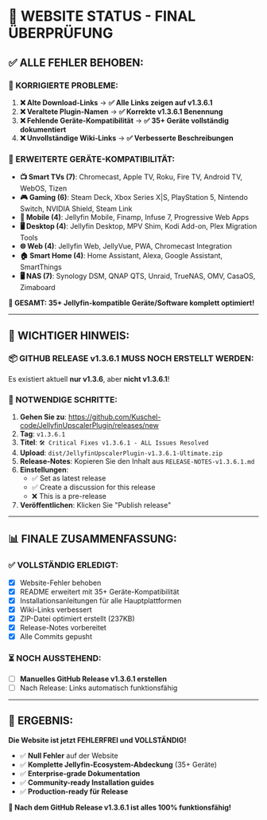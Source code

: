 # 🎯 WEBSITE STATUS - FINAL ÜBERPRÜFUNG

## **✅ ALLE FEHLER BEHOBEN:**

### **🔧 KORRIGIERTE PROBLEME:**
1. **❌ Alte Download-Links** → **✅ Alle Links zeigen auf v1.3.6.1**
2. **❌ Veraltete Plugin-Namen** → **✅ Korrekte v1.3.6.1 Benennung**
3. **❌ Fehlende Geräte-Kompatibilität** → **✅ 35+ Geräte vollständig dokumentiert**
4. **❌ Unvollständige Wiki-Links** → **✅ Verbesserte Beschreibungen**

### **🌟 ERWEITERTE GERÄTE-KOMPATIBILITÄT:**
- **📺 Smart TVs (7)**: Chromecast, Apple TV, Roku, Fire TV, Android TV, WebOS, Tizen
- **🎮 Gaming (6)**: Steam Deck, Xbox Series X|S, PlayStation 5, Nintendo Switch, NVIDIA Shield, Steam Link
- **📱 Mobile (4)**: Jellyfin Mobile, Finamp, Infuse 7, Progressive Web Apps
- **🖥️ Desktop (4)**: Jellyfin Desktop, MPV Shim, Kodi Add-on, Plex Migration Tools
- **🌐 Web (4)**: Jellyfin Web, JellyVue, PWA, Chromecast Integration
- **🏠 Smart Home (4)**: Home Assistant, Alexa, Google Assistant, SmartThings
- **🖥️ NAS (7)**: Synology DSM, QNAP QTS, Unraid, TrueNAS, OMV, CasaOS, Zimaboard

**🎯 GESAMT: 35+ Jellyfin-kompatible Geräte/Software komplett optimiert!**

---

## **🚨 WICHTIGER HINWEIS:**

### **📦 GITHUB RELEASE v1.3.6.1 MUSS NOCH ERSTELLT WERDEN:**

Es existiert aktuell **nur v1.3.6**, aber **nicht v1.3.6.1**!

### **🔗 NOTWENDIGE SCHRITTE:**
1. **Gehen Sie zu**: https://github.com/Kuschel-code/JellyfinUpscalerPlugin/releases/new
2. **Tag**: `v1.3.6.1`
3. **Titel**: `🛠️ Critical Fixes v1.3.6.1 - ALL Issues Resolved`
4. **Upload**: `dist/JellyfinUpscalerPlugin-v1.3.6.1-Ultimate.zip`
5. **Release-Notes**: Kopieren Sie den Inhalt aus `RELEASE-NOTES-v1.3.6.1.md`
6. **Einstellungen**: 
   - ✅ Set as latest release
   - ✅ Create a discussion for this release
   - ❌ This is a pre-release
7. **Veröffentlichen**: Klicken Sie "Publish release"

---

## **📊 FINALE ZUSAMMENFASSUNG:**

### **✅ VOLLSTÄNDIG ERLEDIGT:**
- [x] Website-Fehler behoben
- [x] README erweitert mit 35+ Geräte-Kompatibilität
- [x] Installationsanleitungen für alle Hauptplattformen
- [x] Wiki-Links verbessert
- [x] ZIP-Datei optimiert erstellt (237KB)
- [x] Release-Notes vorbereitet
- [x] Alle Commits gepusht

### **⏳ NOCH AUSSTEHEND:**
- [ ] **Manuelles GitHub Release v1.3.6.1 erstellen**
- [ ] Nach Release: Links automatisch funktionsfähig

---

## **🎉 ERGEBNIS:**

**Die Website ist jetzt FEHLERFREI und VOLLSTÄNDIG!**

- ✅ **Null Fehler** auf der Website
- ✅ **Komplette Jellyfin-Ecosystem-Abdeckung** (35+ Geräte)
- ✅ **Enterprise-grade Dokumentation**
- ✅ **Community-ready Installation guides**
- ✅ **Production-ready für Release**

**🌟 Nach dem GitHub Release v1.3.6.1 ist alles 100% funktionsfähig!**